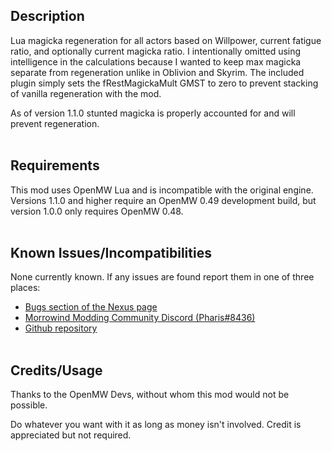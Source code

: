## Description

Lua magicka regeneration for all actors based on Willpower, current fatigue ratio, and optionally current magicka ratio. I intentionally omitted
using intelligence in the calculations because I wanted to keep max magicka separate from regeneration unlike in Oblivion and Skyrim. The included
plugin simply sets the fRestMagickaMult GMST to zero to prevent stacking of vanilla regeneration with the mod.

As of version 1.1.0 stunted magicka is properly accounted for and will prevent regeneration.
<br><br>

## Requirements

This mod uses OpenMW Lua and is incompatible with the original engine. Versions 1.1.0 and higher require an OpenMW 0.49 development build, but version
1.0.0 only requires OpenMW 0.48.
<br><br>

## Known Issues/Incompatibilities

None currently known. If any issues are found report them in one of three places:

- [Bugs section of the Nexus page]( https://www.nexusmods.com/morrowind/mods/52779?tab=bugs )
- [Morrowind Modding Community Discord (Pharis#8436)]( https://discord.me/mwmods )
- [Github repository]( https://github.com/PharisMods/pharis-magicka=regeneration )
<br><br>

## Credits/Usage

Thanks to the OpenMW Devs, without whom this mod would not be possible.

Do whatever you want with it as long as money isn't involved. Credit is appreciated but not required.
